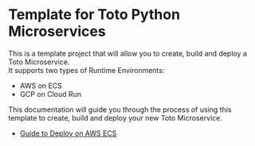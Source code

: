 # Template for Toto Python Microservices

This is a template project that will allow you to create, build and deploy a Toto Microservice. <br>
It supports two types of Runtime Environments: 
* AWS on ECS
* GCP on Cloud Run

This documentation will guide you through the process of using this template to create, build and deploy your new Toto Microservice.

* [Guide to Deploy on AWS ECS](./docs/aws/aws-ecs-guide.md)